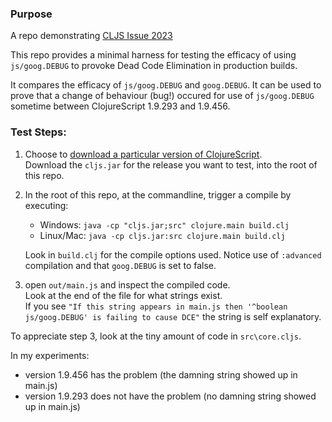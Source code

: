 ### Purpose

A repo demonstrating [CLJS Issue 2023](https://dev.clojure.org/jira/browse/CLJS-2023)

This repo provides a minimal harness for testing the efficacy of using `js/goog.DEBUG` 
to provoke Dead Code Elimination in production builds.  

It compares the efficacy of `js/goog.DEBUG` and `goog.DEBUG`.  It can be used to 
prove that a change of behaviour (bug!) occured for use of `js/goog.DEBUG` sometime 
between ClojureScript 1.9.293 and 1.9.456.

### Test Steps:

1.  Choose to [download a particular version of ClojureScript](https://github.com/clojure/clojurescript/releases).   
    Download the `cljs.jar` for the release you want to test, into the root of this repo.
    
2.  In the root of this repo, at the commandline, trigger a compile by executing: 
     - Windows: `java -cp "cljs.jar;src" clojure.main build.clj`
     - Linux/Mac: `java -cp cljs.jar:src clojure.main build.clj`  
     
    Look in `build.clj` for the compile options used. Notice use of 
    `:advanced` compilation and that `goog.DEBUG` is set to false.
       
3.  open `out/main.js` and inspect the compiled code.   
    Look at the end of the file for what strings exist.   
    If you see `"If this string appears in main.js then '^boolean js/goog.DEBUG' is failing to cause DCE"` 
    the string is self explanatory.
        
To appreciate step 3, look at the tiny amount of code in `src\core.cljs`.

In my experiments:
  - version 1.9.456 has the problem  (the damning string showed up in main.js)
  - version 1.9.293 does not have the problem (no damning string showed up in main.js)
